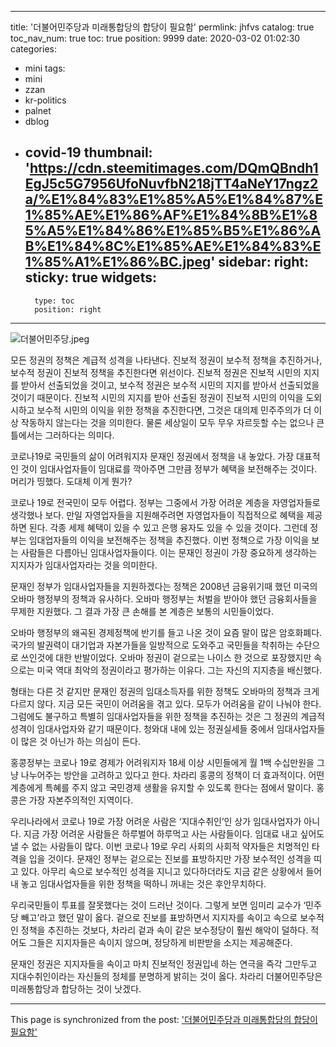 
---
title: '더불어민주당과 미래통합당의 합당이 필요함'
permlink: jhfvs
catalog: true
toc_nav_num: true
toc: true
position: 9999
date: 2020-03-02 01:02:30
categories:
- mini
tags:
- mini
- zzan
- kr-politics
- palnet
- dblog
- covid-19
thumbnail: 'https://cdn.steemitimages.com/DQmQBndh1EgJ5c5G7956UfoNuvfbN218jTT4aNeY17ngz2a/%E1%84%83%E1%85%A5%E1%84%87%E1%85%AE%E1%86%AF%E1%84%8B%E1%85%A5%E1%84%86%E1%85%B5%E1%86%AB%E1%84%8C%E1%85%AE%E1%84%83%E1%85%A1%E1%86%BC.jpeg'
sidebar:
    right:
        sticky: true
widgets:
    -
        type: toc
        position: right
---


![더불어민주당.jpeg](https://cdn.steemitimages.com/DQmQBndh1EgJ5c5G7956UfoNuvfbN218jTT4aNeY17ngz2a/%E1%84%83%E1%85%A5%E1%84%87%E1%85%AE%E1%86%AF%E1%84%8B%E1%85%A5%E1%84%86%E1%85%B5%E1%86%AB%E1%84%8C%E1%85%AE%E1%84%83%E1%85%A1%E1%86%BC.jpeg)


모든 정권의 정책은 계급적 성격을 나타낸다. 진보적 정권이 보수적 정책을 추진하거나, 보수적 정권이 진보적 정책을 추진한다면 위선이다. 진보적 정권은 진보적 시민의 지지를 받아서 선출되었을 것이고, 보수적 정권은 보수적 시민의 지지를 받아서 선출되었을 것이기 때문이다. 진보적 시민의 지지를 받아 선출된 정권이 진보적 시민의 이익을 도외시하고 보수적 시민의 이익을 위한 정책을 추진한다면, 그것은 대의제 민주주의가 더 이상 작동하지 않는다는 것을 의미한다. 물론 세상일이 모두 무우 자르듯할 수는 없으나 큰 틀에서는 그러하다는 의미다.

코로나19로 국민들의 삶이 어려워지자 문재인 정권에서 정책을 내 놓았다. 가장 대표적인 것이 임대사업자들이 임대료를 깍아주면 그만큼 정부가 혜택을 보전해주는 것이다. 머리가 띵했다. 도대체 이게 뭔가?

코로나 19로 전국민이 모두 어렵다. 정부는 그중에서 가장 어려운 계층을 자영업자들로 생각했나 보다. 만일 자영업자들을 지원해주려면 자영업자들이 직접적으로 혜택을 제공하면 된다. 각종 세제 혜택이 있을 수 있고 은행 융자도 있을 수 있을 것이다. 그런데 정부는 임대업자들의 이익을 보전해주는 정책을 추진했다. 이번 정책으로 가장 이익을 보는 사람들은 다름아닌 임대사업자들이다. 이는 문재인 정권이 가장 중요하게 생각하는 지지자가 임대사업자라는 것을 의미한다.

문재인 정부가 임대사업자들을 지원하겠다는 정책은 2008년 금융위기때 했던 미국의 오바마 행정부의 정책과 유사하다. 오바마 행정부는 처벌을 받아야 했던 금융회사들을 무제한 지원했다. 그 결과 가장 큰 손해를 본 계층은 보통의 시민들이었다.

오바마 행정부의 왜곡된 경제정책에 반기를 들고 나온 것이 요즘 말이 많은 암호화폐다. 국가의 발권력이 대기업과 자본가들을 일방적으로 도와주고 국민들을 착취하는 수단으로 쓰인것에 대한 반발이었다. 오바마 정권이 겉으로는 나이스 한 것으로 포장했지만 속으로는 미국 역대 최악의 정권이라고 평가하는 이유다. 그는 자신의 지지층을 배신했다.

형태는 다른 것 같지만 문재인 정권의 임대소득자를 위한 정책도 오바마의 정책과 크게 다르지 않다. 지금 모든 국민이 어려움을 겪고 있다. 모두가 어려움을 같이 나눠야 한다. 그럼에도 불구하고 특별히 임대사업자들을 위한 정책을 추진하는 것은 그 정권의 계급적 성격이 임대사업자와 같기 때문이다. 청와대 내에 있는 정권실세들 중에서 임대사업자들이 많은 것 아닌가 하는 의심이 든다.

홍콩정부는 코로나 19로 경제가 어려워지자 18세 이상 시민들에게 월 1백 수십만원을 그냥 나누어주는 방안을 고려하고 있다고 한다. 차라리 홍콩의 정책이 더 효과적이다. 어떤 계층에게 특혜를 주지 않고 국민경제 생활을 유지할 수 있도록 한다는 점에서 말이다. 홍콩은 가장 자본주의적인 지역이다.

우리나라에서 코로나 19로 가장 어려운 사람은 ‘지대수취인’인 상가 임대사업자가 아니다. 지금 가장 어려운 사람들은 하루벌어 하루먹고 사는 사람들이다. 임대료 내고 싶어도 낼 수 없는 사람들이 많다. 이번 코로나 19로 우리 사회의 사회적 약자들은 치명적인 타격을 입을 것이다. 문재인 정부는 겉으로는 진보를 표방하지만 가장 보수적인 성격을 띠고 있다. 아무리 속으로 보수적인 성격을 지니고 있다하더라도 지금 같은 상황에서 들어내 놓고 임대사업자들을 위한 정책을 떡하니 꺼내는 것은 후안무치하다.

우리국민들이 투표를 잘못했다는 것이 드러난 것이다. 그렇게 보면 임미리 교수가 ‘민주당 빼고’라고 했던 말이 옳다. 겉으로 진보를 표방하면서 지지자를 속이고 속으로 보수적인 정책을 추진하는 것보다, 차라리 겉과 속이 같은 보수정당이 훨씬 해악이 덜하다. 적어도 그들은 지지자들은 속이지 않으며, 정당하게 비판받을 소지는 제공해준다.

문재인 정권은 지지자들을 속이고 마치 진보적인 정권입네 하는 연극을 즉각 그만두고 지대수취인이라는 자신들의 정체를 분명하게 밝히는 것이 옳다. 차라리 더불어민주당은 미래통합당과 합당하는 것이 낫겠다.

- - -

This page is synchronized from the post: ['더불어민주당과 미래통합당의 합당이 필요함'](https://steemit.com/@oldstone/jhfvs)
